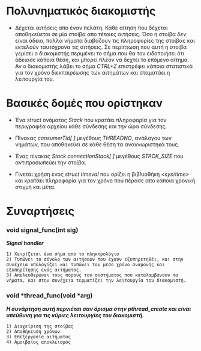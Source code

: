 # Πολυνηματικός διακομιστής 
- Δέχεται αιτήσεις απο έναν πελάτη. Κάθε αίτηση που δέχεται αποθηκεύεται σε μία στοίβα απο τέτοιες αιτήσεις. Όσο η στοίβα *δεν* είναι άδεια, πολλά νήματα διαβάζουν τις πληροφορίες της στοίβας και εκτελούν ταυτόχρονα τις αιτήσεις. Σε περίπτωση που αυτή η στοίβα γεμίσει ο διακομιστής περιμένει το σήμα που θα τον ειδοποιήσει ότι άδειασε κάποια θέση, και μπορεί πλέον να δεχτεί το επόμενο αίτημα.
Αν ο διακομιστής λάβει το σήμα *CTRL+Z* επιστρέφει κάποια στατιστικά για τον χρόνο διεκπαιρέωσης των αιτημάτων και σταματάει η λειτουργία του.




# Βασικές δομές που ορίστηκαν 
 *   Ένα struct ονόματος *Stack* που κρατάει πληροφορία για τον περιγραφέα αρχείου κάθε σύνδεσης και την ώρα σύνδεσης.

* Πίνακας *consumerTid[ ]* μεγέθους *THREADNO*, ανάλογου των νημάτων, που αποθηκεύει σε κάθε θέση τα αναγνωριστηκά τους.

* Ένας πίνακας *Stack connectionStack[ ]* μεγέθους *STACK_SIZE* που αντιπροσωπεύει την στοίβα.

* Γίνεται χρήση ενος *struct timeval* που ορίζει η βιβλιοθήκη *<sys/time>* και κρατάει πληροφορία για τον χρόνο που πέρασε απο κάποια χρονική στιγμή και μέτα.



# Συναρτήσεις 
###   void signal_func(int sig) 

**_Signal handler_** 

    1) Xειρίζεται ένα σήμα απο το πληκτρολόγιο
    2) Τυπώνει το σύνολο των αιτήσεων που έχουν εξυπηρετηθέι, και στην συνέχεια υπολογίζει και τυπώνει τον μέσο χρόνο αναμονής και εξυπηρέτησης ενός αιτήματος.
    3) Απελευθερώνει τους πόρους του συστήματος που καταλαμβάνουν τα νήματα, και στην συνέχεια τερματίζει την λειτουργία του διακομιστή.

### void *thread_func(void *arg)

**_Η συνάρτηση αυτή περνιέται σαν όρισμα στην *pthread_create* και είναι υπεύθυνη για τις κύριες λειτουργίες του διακομιστή._**

    1) Διαχείριση της στοίβας
    2) Αποθήκευση χρόνων
    3) Επεξεργασία αιτήματος
    4) Αμοιβαίος αποκλεισμός
